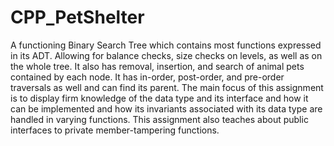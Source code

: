# CPP_PetShelter
  A functioning Binary Search Tree which contains most functions expressed in its ADT. Allowing for balance checks, size checks on levels, as well as on the whole tree. It also has removal, insertion, and search of animal pets contained by each node. It has in-order, post-order, and pre-order traversals as well and can find its parent. The main focus of this assignment is to display firm knowledge of the data type and its interface and how it can be implemented and how its invariants associated with its data type are handled in varying functions. This assignment also teaches about public interfaces to private member-tampering functions.
